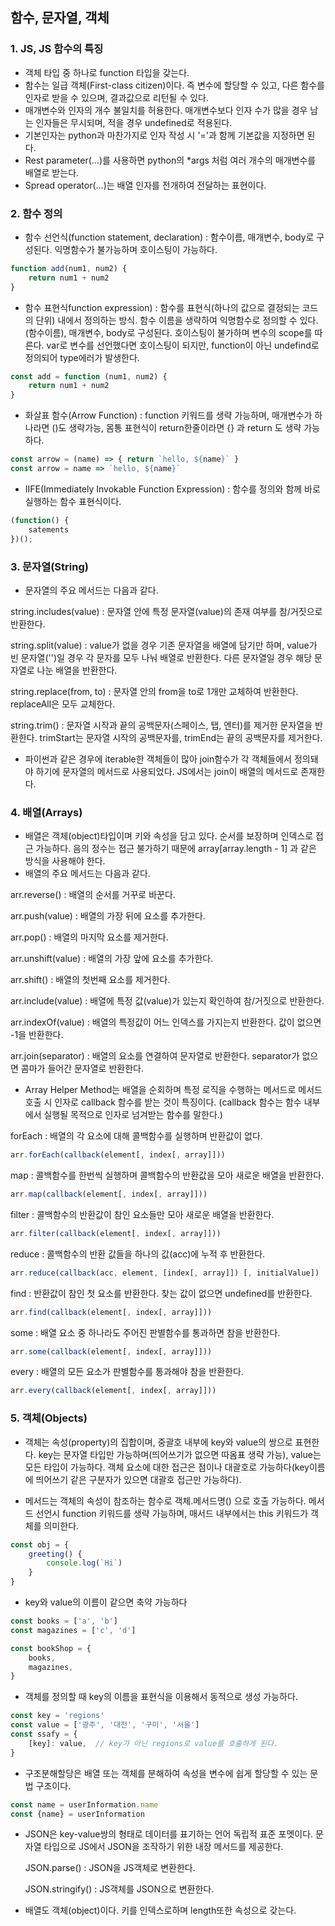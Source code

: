 ## 함수, 문자열, 객체

### 1. JS, JS 함수의 특징

- 객체 타입 중 하나로 function 타입을 갖는다.
- 함수는 일급 객체(First-class citizen)이다. 즉 변수에 할당할 수 있고, 다른 함수를 인자로 받을 수 있으며, 결과값으로 리턴될 수 있다.
- 매개변수와 인자의 개수 불일치를 허용한다. 매개변수보다 인자 수가 많을 경우 남는 인자들은 무시되며, 적을 경우 undefined로 적용된다.
- 기본인자는 python과 마찬가지로 인자 작성 시 '='과 함께 기본값을 지정하면 된다.
- Rest parameter(...)를 사용하면 python의 *args 처럼 여러 개수의 매개변수를 배열로 받는다.
- Spread operator(...)는 배열 인자를 전개하여 전달하는 표현이다.



### 2. 함수 정의

- 함수 선언식(function statement, declaration) : 함수이름, 매개변수, body로 구성된다. 익명함수가 불가능하며 호이스팅이 가능하다.

```javascript
function add(num1, num2) {
    return num1 + num2
}
```

- 함수 표현식function expression) : 함수를 표현식(하나의 값으로 결정되는 코드의 단위) 내에서 정의하는 방식. 함수 이름을 생략하여 익명함수로 정의할 수 있다. (함수이름), 매개변수, body로 구성된다. 호이스팅이 불가하며 변수의 scope를 따른다. var로 변수를 선언했다면 호이스팅이 되지만, function이 아닌 undefind로 정의되어 type에러가 발생한다.

```javascript
const add = function (num1, num2) {
    return num1 + num2
}

```

- 화살표 함수(Arrow Function) : function 키워드를 생략 가능하며, 매개변수가 하나라면 ()도 생략가능, 몸통 표현식이 return한줄이라면 {} 과 return 도 생략 가능하다.

```javascript
const arrow = (name) => { return `hello, ${name}` }
const arrow = name => `hello, ${name}`
```

- IIFE(Immediately Invokable Function Expression) : 함수를 정의와 함께 바로 실행하는 함수 표현식이다.

```javascript
(function() {
    satements
})();
```



### 3. 문자열(String)

- 문자열의 주요 메서드는 다음과 같다.

string.includes(value) : 문자열 안에 특정 문자열(value)의 존재 여부를 참/거짓으로 반환한다.

string.split(value) : value가 없을 경우 기존 문자열을 배열에 담기만 하며, value가 빈 문자열('')일 경우 각 문자를 모두 나눠 배열로 반환한다. 다른 문자열일 경우 해당 문자열로 나눈 배열을 반환한다.

string.replace(from, to) : 문자열 안의 from을 to로 1개만 교체하여 반환한다. replaceAll은 모두 교체한다.

string.trim() : 문자열 시작과 끝의 공백문자(스페이스, 탭, 엔터)를 제거한 문자열을 반환한다. trimStart는 문자열 시작의 공백문자를, trimEnd는 끝의 공백문자를 제거한다.

- 파이썬과 같은 경우에 iterable한 객체들이 많아 join함수가 각 객체들에서 정의돼야 하기에 문자열의 메서드로 사용되었다. JS에서는 join이 배열의 메서드로 존재한다.



### 4. 배열(Arrays)

- 배열은 객체(object)타입이며 키와 속성을 담고 있다. 순서를 보장하며 인덱스로 접근 가능하다. 음의 정수는 접근 불가하기 때문에 array[array.length - 1] 과 같은 방식을 사용해야 한다.
- 배열의 주요 메서드는 다음과 같다.

arr.reverse() : 배열의 순서를 거꾸로 바꾼다.

arr.push(value) : 배열의 가장 뒤에 요소를 추가한다.

arr.pop() : 배열의 마지막 요소를 제거한다.

arr.unshift(value) : 배열의 가장 앞에 요소를 추가한다.

arr.shift() : 배열의 첫번째 요소를 제거한다.

arr.include(value) : 배열에 특정 값(value)가 있는지 확인하여 참/거짓으로 반환한다.

arr.indexOf(value) : 배열의 특정값이 어느 인덱스를 가지는지 반환한다. 값이 없으면 -1을 반환한다.

arr.join(separator) : 배열의 요소를 연결하여 문자열로 반환한다. separator가 없으면 콤마가 들어간 문자열로 반환한다.

- Array Helper Method는 배열을 순회하며 특정 로직을 수행하는 메서드로 메서드 호출 시 인자로 callback 함수를 받는 것이 특징이다. (callback 함수는 함수 내부에서 실행될 목적으로 인자로 넘겨받는 함수를 말한다.)

forEach : 배열의 각 요소에 대해 콜백함수를 실행하며 반환값이 없다.

```javascript
arr.forEach(callback(element[, index[, array]]))
```

map : 콜백함수를 한번씩 실행하며 콜백함수의 반환값을 모아 새로운 배열을 반환한다.

```javascript
arr.map(callback(element[, index[, array]]))
```

filter : 콜백함수의 반환값이 참인 요소들만 모아 새로운 배열을 반환한다.

```javascript
arr.filter(callback(element[, index[, array]]))
```

reduce : 콜백함수의 반환 값들을 하나의 값(acc)에 누적 후 반환한다.

```javascript
arr.reduce(callback(acc, element, [index[, array]]) [, initialValue])
```

find : 반환값이 참인 첫 요소를 반환한다. 찾는 값이 없으면 undefined를 반환한다.

```javascript
arr.find(callback(element[, index[, array]]))
```

some : 배열 요소 중 하나라도 주어진 판별함수를 통과하면 참을 반환한다.

```javascript
arr.some(callback(element[, index[, array]]))
```

every : 배열의 모든 요소가 판별함수를 통과해야 참을 반환한다.

```javascript
arr.every(callback(element[, index[, array]]))
```



### 5. 객체(Objects)

- 객체는 속성(property)의 집합이며, 중괄호 내부에 key와 value의 쌍으로 표현한다. key는 문자열 타입만 가능하며(띄어쓰기가 없으면 따옴표 생략 가능), value는 모든 타입이 가능하다. 객체 요소에 대한 접근은 점이나 대괄호로 가능하다(key이름에 띄어쓰기 같은 구분자가 있으면 대괄호 접근만 가능하다).

- 메서드는 객체의 속성이 참조하는 함수로 객체.메서드명() 으로 호출 가능하다. 메서드 선언시 function 키워드를 생략 가능하며, 매서드 내부에서는 this 키워드가 객체를 의미한다.

```javascript
const obj = {
    greeting() {
        console.log(`Hi`)
    }
}
```

- key와 value의 이름이 같으면 축약 가능하다

```javascript
const books = ['a', 'b']
const magazines = ['c', 'd']

const bookShop = {
    books,
    magazines,
}
```

- 객체를 정의할 때 key의 이름을 표현식을 이용해서 동적으로 생성 가능하다.

```javascript
const key = 'regions'
const value = ['광주', '대전', '구미', '서울']
const ssafy = {
    [key]: value,  // key가 아닌 regions로 value를 호출하게 된다.
}
```

- 구조분해할당은 배열 또는 객체를 분해하여 속성을 변수에 쉽게 할당할 수 있는 문법 구조이다.

```javascript
const name = userInformation.name
const {name} = userInformation
```

- JSON은 key-value쌍의 형태로 데이터를 표기하는 언어 독립적 표준 포멧이다. 문자열 타입으로 JS에서 JSON을 조작하기 위한 내장 메서드를 제공한다.

  JSON.parse() : JSON을 JS객체로 변환한다.

  JSON.stringify() : JS객체를 JSON으로 변환한다.

- 배열도 객체(object)이다. 키를 인덱스로하며 length또한 속성으로 갖는다.
